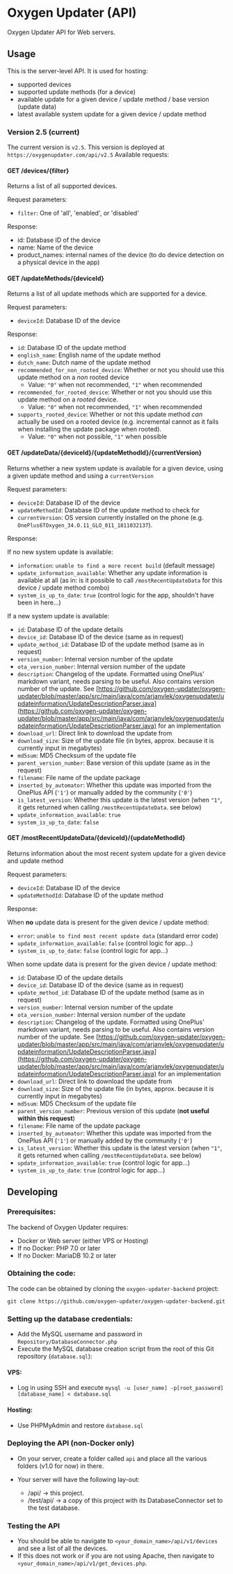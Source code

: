 # Oxygen Updater (API)
Oxygen Updater API for Web servers.

## Usage
This is the server-level API. It is used for hosting:
- supported devices
- supported update methods (for a device)
- available update for a given device / update method / base version (update data)
- latest available system update for a given device / update method

### Version 2.5 (current)
The current version is `v2.5`. This version is deployed at `https://oxygenupdater.com/api/v2.5`
Available requests:

#### GET /devices/{filter}
Returns a list of all supported devices.

Request parameters: 
  - `filter`: One of 'all', 'enabled', or 'disabled'

Response: <Array of>
  - id: Database ID of the device
  - name: Name of the device
  - product_names: internal names of the device (to do device detection on a physical device in the app)

#### GET /updateMethods/{deviceId}
Returns a list of all update methods which are supported for a device.

Request parameters: 
  - `deviceId`: Database ID of the device

Response: <Array of>
  - `id`: Database ID of the update method
  - `english_name`: English name of the update method
  - `dutch_name`: Dutch name of the update method
  - `recommended_for_non_rooted_device`: Whether or not you should use this update method on a *non* rooted device
    - Value: `"0"` when not recommended, `"1"` when recommended
  - `recommended_for_rooted_device`: Whether or not you should use this update method on a *rooted* device. 
    - Value: `"0"` when not recommended, `"1"` when recommended
  - `supports_rooted_device`: Whether or not this update method *can* actually be used on a rooted device (e.g. incremental cannot as it fails when installing the update package when rooted). 
    - Value: `"0"` when not possible, `"1"` when possible
    
    
#### GET /updateData/{deviceId}/{updateMethodId}/{currentVersion}
Returns whether a new system update is available for a given device, using a given update method and using a `currentVersion`

Request parameters: 
  - `deviceId`: Database ID of the device
  - `updateMethodId`: Database ID of the update method to check for
  - `currentVersion`: OS version currently installed on the phone (e.g. `OnePlus6TOxygen_34.O.11_GLO_011_1811032137`).
  
Response:

If no new system update is available: 
  - `information`: `unable to find a more recent build` (default message)
  - `update_information_available`: Whether any update information is available at all (as in: is it possible to call `/mostRecentUpdateData` for this device / update method combo)
  - `system_is_up_to_date`: `true` (control logic for the app, shouldn't have been in here...)
  
  
If a new system update is available:  
  - `id`: Database ID of the update details
  - `device_id`: Database ID of the device (same as in request)
  - `update_method_id`: Database ID of the update method (same as in request)
  - `version_number`: Internal version number of the update
  - `ota_version_number`: Internal version number of the update 
  - `description`: Changelog of the update. Formatted using OnePlus' markdown variant, needs parsing to be useful. Also contains version number of the update. See [https://github.com/oxygen-updater/oxygen-updater/blob/master/app/src/main/java/com/arjanvlek/oxygenupdater/updateinformation/UpdateDescriptionParser.java](https://github.com/oxygen-updater/oxygen-updater/blob/master/app/src/main/java/com/arjanvlek/oxygenupdater/updateinformation/UpdateDescriptionParser.java) for an implementation
  - `download_url`: Direct link to download the update from
  - `download_size`: Size of the update file (in bytes, approx. because it is currently input in megabytes)
  - `md5sum`: MD5 Checksum of the update file
  - `parent_version_number`: Base version of this update (same as in the request)
  - `filename`: File name of the update package
  - `inserted_by_automator`: Whether this update was imported from the OnePlus API (`'1'`) or manually added by the community (`'0'`)
  - `is_latest_version`: Whether this update is the latest version (when `"1"`, it gets returned when calling `/mostRecentUpdateData`. see below)
  - `update_information_available`: `true`
  - `system_is_up_to_date`: `false`
  

#### GET /mostRecentUpdateData/{deviceId}/{updateMethodId}
Returns information about the most recent system update for a given device and update method

Request parameters: 
  - `deviceId`: Database ID of the device
  - `updateMethodId`: Database ID of the update method
  
Response:

When **no** update data is present for the given device / update method:
  - `error`: `unable to find most recent update data` (standard error code)
  - `update_information_available`: `false` (control logic for app...)
  - `system_is_up_to_date`: `false` (control logic for app...)

When some update data is present for the given device / update method:
  - `id`: Database ID of the update details
  - `device_id`: Database ID of the device (same as in request)
  - `update_method_id`: Database ID of the update method (same as in request)
  - `version_number`: Internal version number of the update
  - `ota_version_number`: Internal version number of the update 
  - `description`: Changelog of the update. Formatted using OnePlus' markdown variant, needs parsing to be useful. Also contains version number of the update. See [https://github.com/oxygen-updater/oxygen-updater/blob/master/app/src/main/java/com/arjanvlek/oxygenupdater/updateinformation/UpdateDescriptionParser.java](https://github.com/oxygen-updater/oxygen-updater/blob/master/app/src/main/java/com/arjanvlek/oxygenupdater/updateinformation/UpdateDescriptionParser.java) for an implementation
  - `download_url`: Direct link to download the update from
  - `download_size`: Size of the update file (in bytes, approx. because it is currently input in megabytes)
  - `md5sum`: MD5 Checksum of the update file
  - `parent_version_number`: Previous version of this update (**not useful within this request**)
  - `filename`: File name of the update package
  - `inserted_by_automator`: Whether this update was imported from the OnePlus API (`'1'`) or manually added by the community (`'0'`)
  - `is_latest_version`: Whether this update is the latest version (when `"1"`, it gets returned when calling `/mostRecentUpdateData`. see below)
  - `update_information_available`: `true` (control logic for app...)
  - `system_is_up_to_date`: `true` (control logic for app...)
  
## Developing

### Prerequisites:
The backend of Oxygen Updater requires:
- Docker or Web server (either VPS or Hosting)
- If no Docker: PHP 7.0 or later
- If no Docker: MariaDB 10.2 or later

### Obtaining the code:
The code can be obtained by cloning the `oxygen-updater-backend` project:
```
git clone https://github.com/oxygen-updater/oxygen-updater-backend.git
```

### Setting up the database credentials:
- Add the MySQL username and password in `Repository/DatabaseConnector.php` 
- Execute the MySQL database creation script from the root of this Git repository (`database.sql`):

#### VPS:
- Log in using SSH and execute `mysql -u [user_name] -p[root_password] [database_name] < database.sql`

#### Hosting:
- Use PHPMyAdmin and restore `database.sql`

### Deploying the API (non-Docker only)
- On your server, create a folder called `api` and place all the various folders (v1.0 for now) in there.

- Your server will have the following lay-out:
    - /api/ -> this project.
    - /test/api/ -> a copy of this project with its DatabaseConnector set to the test database.

### Testing the API
- You should be able to navigate to `<your_domain_name>/api/v1/devices` and see a list of all the devices.
- If this does not work or if you are not using Apache, then navigate to `<your_domain_name>/api/v1/get_devices.php`.

